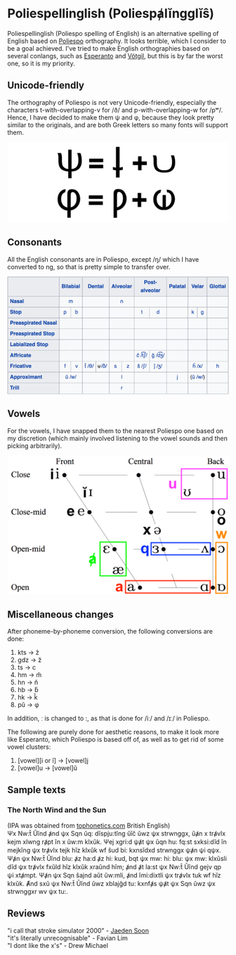 # Poliespellinglish (Poliespⱥlĭngglĭŝ)
Poliespellinglish (Poliespo spelling of English) is an alternative spelling of English based on [Poliespo](https://en.wikipedia.org/wiki/Poliespo) orthography. It looks terrible, which I consider to be a goal achieved. I've tried to make English orthographies based on several conlangs, such as [Esperanto](https://en.wikipedia.org/wiki/Esperanto) and [Vötgil](https://www.youtube.com/watch?v=12bT6wGXESc), but this is by far the worst one, so it is my priority.

## Unicode-friendly
The orthography of Poliespo is not very Unicode-friendly, especially the characters t-with-overlapping-v for /ð/ and p-with-overlapping-w for /pʷ/. Hence, I have decided to make them ψ and φ, because they look pretty similar to the originals, and are both Greek letters so many fonts will support them.  
  
![ψ and φ look like t+v and p+w](https://raw.githubusercontent.com/ajlee2006/poliespellinglish/main/images/poliespellinglish%20demonstrating%20psi-phi-updated.png)

## Consonants
All the English consonants are in Poliespo, except /ŋ/ which I have converted to ng, so that is pretty simple to transfer over.  
  
![Consonant table](https://raw.githubusercontent.com/ajlee2006/poliespellinglish/main/images/poliespellinglish%20consonants-updated.png)

## Vowels
For the vowels, I have snapped them to the nearest Poliespo one based on my discretion (which mainly involved listening to the vowel sounds and then picking arbitrarily).  
  
![Vowel table](https://raw.githubusercontent.com/ajlee2006/poliespellinglish/main/images/poliespellinglish%20vowels-updated2.png)

## Miscellaneous changes
After phoneme-by-phoneme conversion, the following conversions are done:  
1. kts → ẑ
1. gdz → z̆
1. ts → c
1. hm → m̆
1. hn → n̆
1. hb → b̆
1. hk → k̆
1. pŭ → φ 

In addition, ː is changed to :, as that is done for /iː/ and /ɪː/ in Poliespo.  
    
The following are purely done for aesthetic reasons, to make it look more like Esperanto, which Poliespo is based off of, as well as to get rid of some vowel clusters:
1. \[vowel\]\[i or ĭ\] → \[vowel\]j
1. \[vowel\]u → \[vowel\]ŭ

## Sample texts
### The North Wind and the Sun
(IPA was obtained from [tophonetics.com](https://www.tophonetics.com/) British English)  
Ψx Nw:t̂ Ŭĭnd ⱥnd ψx Sqn ŭq: dĭspju:tĭng ŭĭĉ ŭwz ψx strwnggx, ŭⱥn x trⱥvlx kejm xlwng rⱥpt ĭn x ŭw:m klxŭk. Ψej xgri:d ψⱥt ψx ŭqn hu: fq:st sxksi:dĭd ĭn mejkĭng ψx trⱥvlx tejk hĭz klxŭk wf ŝud bi: kxnsĭdxd strwnggx ψⱥn ψi qψx. Ψⱥn ψx Nw:t̂ Ŭĭnd blu: ⱥz ha:d ⱥz hi: kud, bqt ψx mw: hi: blu: ψx mw: klxŭsli dĭd ψx trⱥvlx fxŭld hĭz klxŭk xraŭnd hĭm; ⱥnd ⱥt la:st ψx Nw:t̂ Ŭĭnd gejv qp ψi xtⱥmpt. Ψⱥn ψx Sqn ŝajnd aŭt ŭw:mli, ⱥnd ĭmi:dixtli ψx trⱥvlx tuk wf hĭz klxŭk. Ⱥnd sxŭ ψx Nw:t̂ Ŭĭnd ŭwz xblajĝd tu: kxnfⱥs ψⱥt ψx Sqn ŭwz ψx strwnggxr wv ψx tu:.

## Reviews
"i call that stroke simulator 2000" - [Jaeden Soon](https://github.com/jsck413)  
"it's literally unrecognisable" - Favian Lim  
"I dont like the x's" - Drew Michael  
